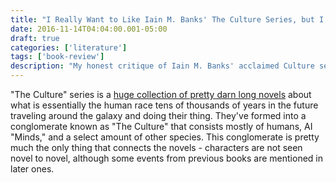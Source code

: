 ```yaml
---
title: "I Really Want to Like Iain M. Banks' The Culture Series, but I Can't"
date: 2016-11-14T04:04:00.001-05:00
draft: true
categories: ['literature']
tags: ['book-review']
description: "My honest critique of Iain M. Banks' acclaimed Culture series, explaining why despite its popularity and interesting concepts, the books didn't resonate with me."
---
```


"The Culture" series is a <a href="https://en.wikipedia.org/wiki/Culture_series">huge collection of pretty darn long novels</a> about what is essentially the human race tens of thousands of years in the future traveling around the galaxy and doing their thing. They've formed into a conglomerate known as "The Culture" that consists mostly of humans, AI "Minds," and a select amount of other species. This conglomerate is pretty much the only thing that connects the novels - characters are not seen novel to novel, although some events from previous books are mentioned in later ones.
